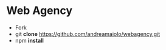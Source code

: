 # Web Agency

* Fork
* git **clone** https://github.com/andreamaiolo/webagency.git
* npm **install**

